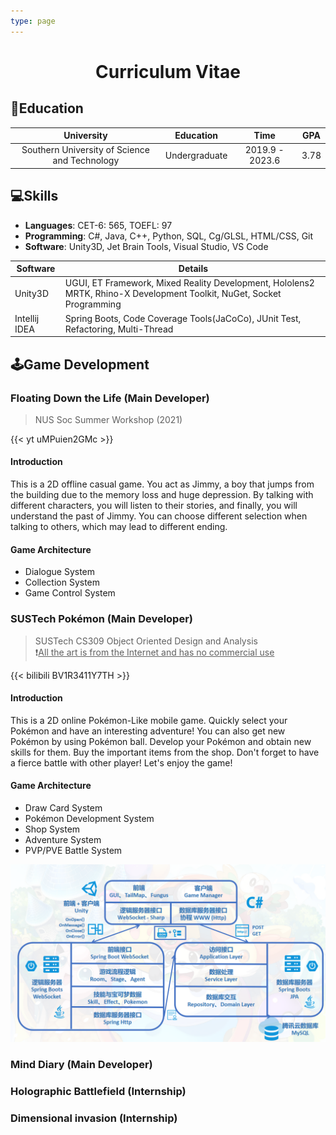 ```yaml
---
type: page
---
```


# <center>Curriculum Vitae</center>

## 🏫Education

|                  University                   |   Education   |      Time       | GPA  |
| :-------------------------------------------: | :-----------: | :-------------: | ---- |
| Southern University of Science and Technology | Undergraduate | 2019.9 - 2023.6 | 3.78 |

## 💻Skills

- **Languages**: CET-6: 565, TOEFL: 97
- **Programming**: C\#, Java, C++, Python, SQL, Cg/GLSL, HTML/CSS, Git
- **Software**: Unity3D, Jet Brain Tools, Visual Studio, VS Code

| Software      | Details                                                      |
| ------------- | ------------------------------------------------------------ |
| Unity3D       | UGUI, ET Framework, Mixed Reality Development, Hololens2 MRTK, Rhino-X Development Toolkit, NuGet, Socket Programming |
| Intellij IDEA | Spring Boots, Code Coverage Tools(JaCoCo), JUnit Test, Refactoring, Multi-Thread |

## 🕹️Game Development

### Floating Down the Life (Main Developer)

> NUS Soc Summer Workshop (2021)

{{< yt uMPuien2GMc >}}

#### Introduction

This is a 2D offline casual game. You act as Jimmy, a boy that jumps from the building due to the memory loss and huge depression. By talking with different characters, you will listen to their stories, and finally, you will understand the past of Jimmy. You can choose different selection when talking to others, which may lead to different ending.

#### Game Architecture

- Dialogue System
- Collection System
- Game Control System

### SUSTech Pokémon (Main Developer)

> SUSTech CS309 Object Oriented Design and Analysis<br>❗<u>All the art is from the Internet and has no commercial use</u>

{{< bilibili BV1R3411Y7TH >}}

#### Introduction

This is a 2D online Pokémon-Like mobile game. Quickly select your Pokémon and have an interesting adventure! You can also get new Pokémon by using Pokémon ball. Develop your Pokémon and obtain new skills for them. Buy the important items from the shop. Don't forget to have a fierce battle with other player! Let's enjoy the game!

#### Game Architecture

- Draw Card System
- Pokémon Development System
- Shop System
- Adventure System
- PVP/PVE Battle System

![image-20220320230010660](_index.assets/image-20220320230010660.png)

### Mind Diary (Main Developer)

### Holographic Battlefield (Internship)

### Dimensional invasion (Internship)

